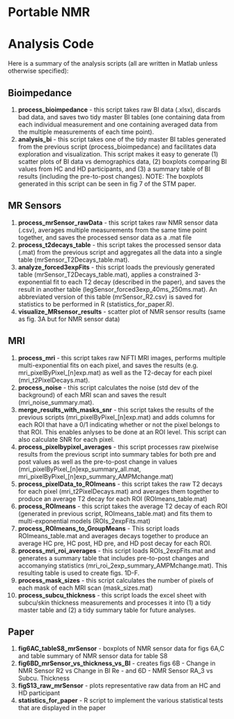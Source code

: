 # Portable NMR


# Analysis Code 

Here is a summary of the analysis scripts (all are written in Matlab unless otherwise specified): 

## Bioimpedance
1. **process_bioimpedance** - this script takes raw BI data (.xlsx), discards bad data, and saves two tidy master BI tables (one containing data from each individual measurement and one containing averaged data from the multiple measurements of each time point). 
2. **analysis_bi** - this script takes one of the tidy master BI tables generated from the previous script (process_bioimpedance) and facilitates data exploration and visualization. This script makes it easy to generate (1) scatter plots of BI data vs demographics data, (2) boxplots comparing BI values from HC and HD participants, and (3) a summary table of BI results (including the pre-to-post changes). NOTE: The boxplots generated in this script can be seen in fig 7 of the STM paper.  

## MR Sensors
1. **process_mrSensor_rawData** - this script takes raw NMR sensor data (.csv), averages multiple measurements from the same time point together, and saves the processed sensor data as a .mat file
2. **process_t2decays_table** - this script takes the processed sensor data (.mat) from the previous script and aggregates all the data into a single table (mrSensor_T2Decays_table.mat). 
3. **analyze_forced3expFits** - this script loads the previously generated table (mrSensor_T2Decays_table.mat), applies a constrained 3-exponential fit to each T2 decay (described in the paper), and saves the result in another table (legSensor_forced3exp_40ms_250ms.mat). An abbreviated version of this table (mrSensor_R2.csv) is saved for statistics to be performed in R (statistics_for_paper.R). 
4. **visualize_MRsensor_results** - scatter plot of NMR sensor results (same as fig. 3A but for NMR sensor data)

## MRI
1. **process_mri** - this script takes raw NiFTI MRI images, performs multiple multi-exponential fits on each pixel, and saves the results (e.g. mri_pixelByPixel_[n]exp.mat) as well as the T2-decay for each pixel (mri_t2PixelDecays.mat). 
1. **process_noise** - this script calculates the noise (std dev of the background) of each MRI scan and saves the result (mri_noise_summary.mat).
1. **merge_results_with_masks_snr** - this script takes the results of the previous scripts (mri_pixelByPixel_[n]exp.mat) and adds columns for each ROI that have a 0/1 indicating whether or not the pixel belongs to that ROI. This enables anlyses to be done at an ROI level. This script can also calculate SNR for each pixel. 
2. **process_pixelbypixel_averages** - this script processes raw pixelwise results from the previous script into summary tables for both pre and post values as well as the pre-to-post change in values (mri_pixelByPixel_[n]exp_summary_all.mat, mri_pixelByPixel_[n]exp_summary_AMPMchange.mat) 
2. **process_pixelData_to_ROImeans** - this script takes the raw T2 decays for each pixel (mri_t2PixelDecays.mat) and averages them together to produce an average T2 decay for each ROI (ROImeans_table.mat)
3. **process_ROImeans** - this script takes the average T2 decay of each ROI (generated in previous script, ROImeans_table.mat) and fits them to multi-exponential models (ROIs_2expFits.mat) 
3. **process_ROImeans_to_GroupMeans** - This script loads ROImeans_table.mat and averages decays together to produce an average HC pre, HC post, HD pre, and HD post decay for each ROI.
5. **process_mri_roi_averages** - this script loads ROIs_2expFits.mat and generates a summary table that includes pre-to-post changes and accomanying statistics (mri_roi_2exp_summary_AMPMchange.mat). This resulting table is used to create figs. 1D-F. 
6. **process_mask_sizes** - this script calculates the number of pixels of each mask of each MRI scan (mask_sizes.mat) 
7. **process_subcu_thickness** - this script loads the excel sheet with subcu/skin thickness measurements and processes it into (1) a tidy master table and (2) a tidy summary table for future analyses. 

## Paper
1. **fig6AC_tableS8_mrSensor** - boxplots of NMR sensor data for figs 6A,C and table summary of NMR sensor data for table S8
2. **fig6BD_mrSensor_vs_thickness_vs_BI** - creates figs 6B - Change in NMR Sensor R2 vs Change in BI Re - and 6D - NMR Sensor RA_3 vs Subcu. Thickness
3. **figS13_raw_mrSensor** - plots representative raw data from an HC and HD participant
4. **statistics_for_paper** - R script to implement the various statistical tests that are displayed in the paper

